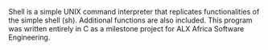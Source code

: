 Shell is a simple UNIX command interpreter that replicates functionalities of the simple shell (sh). Additional functions are also included. This program was written entirely in C as a milestone project for ALX Africa Software Engineering.
